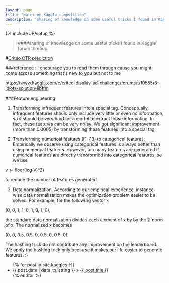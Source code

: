 ```yaml
---
layout: page
title: "Notes on Kaggle competition"
description: "sharing of knowledge on some useful tricks I found in Kaggle forum threads"
---
```

{% include JB/setup %}
> ####sharing of knowledge on some useful tricks I found in Kaggle forum threads


 
#[Criteo CTR prediction](https://www.kaggle.com/c/criteo-display-ad-challenge)

###reference : I encourage you to read them through cause you might come across something that's new to you but not to me

https://www.kaggle.com/c/criteo-display-ad-challenge/forums/t/10555/3-idiots-solution-libffm


###Feature engineering:
1. Transforming infrequent features into a special tag. Conceptually, infrequent
features should only include very little or even no information, so it
should be very hard for a model to extract those information. In fact, these
features can be very noisy. We got significant improvement (more than 0.0005)
by transforming these features into a special tag.

2. Transforming numerical features (I1-I13) to categorical features.
Empirically we observe using categorical features is always better than
using numerical features. However, too many features are generated if
numerical features are directly transformed into categorical features, so we
use

v <- floor(log(v)^2)

to reduce the number of features generated.

3. Data normalization. According to our empirical experience, instance-wise
data normalization makes the optimization problem easier to be solved.
For example, for the following vector x

(0, 0, 1, 1, 0, 1, 0, 1, 0),

the standard data normalization divides each element of x by by the 2-norm
of x. The normalized x becomes

(0, 0, 0.5, 0.5, 0, 0.5, 0, 0.5, 0).

The hashing trick do not contribute any improvement on the leaderboard. We
apply the hashing trick only because it makes our life easier to generate
features. :)






<ul class="posts">
  {% for post in site.kaggles %}
    <li><span>{{ post.date | date_to_string }}</span> &raquo; <a href="{{ BASE_PATH }}{{ post.url }}">{{ post.title }}</a></li>
  {% endfor %}
</ul>
